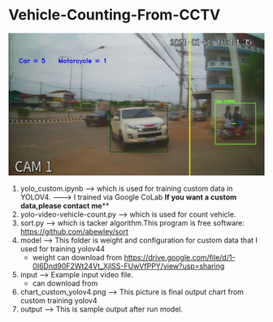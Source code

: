 # Vehicle-Counting-From-CCTV
![alt text](https://github.com/jteerani/Vehicle-Counting-From-CCTV/blob/main/output.JPG)

1. yolo_custom.ipynb --> which is used for training custom data in YOLOV4.
		                ---> I trained via Google CoLab
******If you want a custom data,please contact me********
2. yolo-video-vehicle-count.py --> which is used for count vehicle.
3. sort.py --> which is tacker algorithm.This program is free software: https://github.com/abewley/sort
5. model --> This folder is weight and configuration for custom data that I used for training yolov44
	- weight can download from https://drive.google.com/file/d/1-0I6Dnd90F2Wt24Vt_XjlSS-FUwVfPPY/view?usp=sharing
7. input --> Example input video file.
	- can download from 
9. chart_custom_yolov4.png --> This picture is final output chart from custom training yolov4
10. output --> This is sample output after run model.

